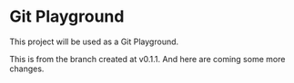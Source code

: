 # Git Playground

This project will be used as a Git Playground.

This is from the branch created at v0.1.1.
And here are coming some more changes.
